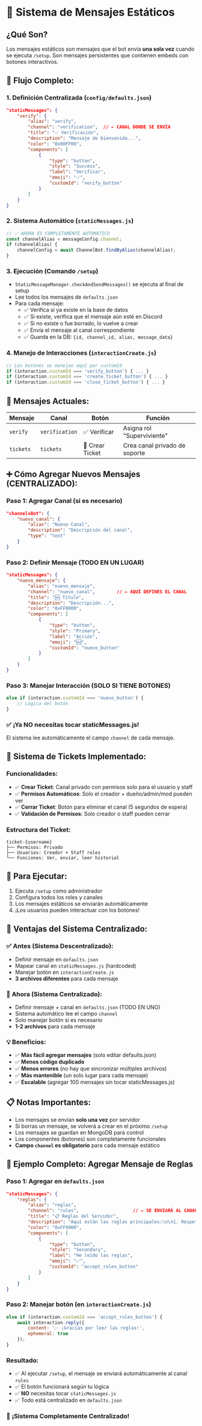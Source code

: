 # 📝 Sistema de Mensajes Estáticos

## ¿Qué Son?
Los mensajes estáticos son mensajes que el bot envía **una sola vez** cuando se ejecuta `/setup`. Son mensajes persistentes que contienen embeds con botones interactivos.

## 🔄 **Flujo Completo:**

### 1. **Definición Centralizada** (`config/defaults.json`)
```json
"staticMessages": {
    "verify": {
        "alias": "verify",
        "channel": "verification",  // ← CANAL DONDE SE ENVÍA
        "title": "✅ Verificación",
        "description": "Mensaje de bienvenida...",
        "color": "0x00FF00",
        "components": [
            {
                "type": "button",
                "style": "Success",
                "label": "Verificar",
                "emoji": "✅",
                "customId": "verify_button"
            }
        ]
    }
}
```

### 2. **Sistema Automático** (`staticMessages.js`)
```javascript
// ✅ AHORA ES COMPLETAMENTE AUTOMÁTICO
const channelAlias = messageConfig.channel;
if (channelAlias) {
    channelConfig = await ChannelBot.findByAlias(channelAlias);
}
```

### 3. **Ejecución** (Comando `/setup`)
- `StaticMessageManager.checkAndSendMessages()` se ejecuta al final de setup
- Lee todos los mensajes de `defaults.json`
- Para cada mensaje:
  - ✅ Verifica si ya existe en la base de datos
  - ✅ Si existe, verifica que el mensaje aún esté en Discord
  - ✅ Si no existe o fue borrado, lo vuelve a crear
  - ✅ Envía el mensaje al canal correspondiente
  - ✅ Guarda en la DB: `{id, channel_id, alias, message_data}`

### 4. **Manejo de Interacciones** (`interactionCreate.js`)
```javascript
// Los botones se manejan aquí por customId
if (interaction.customId === 'verify_button') { ... }
if (interaction.customId === 'create_ticket_button') { ... }
if (interaction.customId === 'close_ticket_button') { ... }
```

## 🎫 **Mensajes Actuales:**

| Mensaje | Canal | Botón | Función |
|---------|-------|-------|---------|
| `verify` | `verification` | ✅ Verificar | Asigna rol "Superviviente" |
| `tickets` | `tickets` | 🎫 Crear Ticket | Crea canal privado de soporte |

## ➕ **Cómo Agregar Nuevos Mensajes (CENTRALIZADO):**

### Paso 1: Agregar Canal (si es necesario)
```json
"channelsBot": {
    "nuevo_canal": {
        "alias": "Nuevo Canal",
        "description": "Descripción del canal",
        "type": "text"
    }
}
```

### Paso 2: Definir Mensaje (TODO EN UN LUGAR)
```json
"staticMessages": {
    "nuevo_mensaje": {
        "alias": "nuevo_mensaje",
        "channel": "nuevo_canal",        // ← AQUÍ DEFINES EL CANAL
        "title": "🆕 Título",
        "description": "Descripción...",
        "color": "0xFF0000",
        "components": [
            {
                "type": "button",
                "style": "Primary",
                "label": "Acción",
                "emoji": "🆕",
                "customId": "nuevo_button"
            }
        ]
    }
}
```

### Paso 3: Manejar Interacción (SOLO SI TIENE BOTONES)
```javascript
else if (interaction.customId === 'nuevo_button') {
    // Lógica del botón
}
```

### ✅ **¡Ya NO necesitas tocar staticMessages.js!** 
El sistema lee automáticamente el campo `channel` de cada mensaje.

## 🔧 **Sistema de Tickets Implementado:**

### Funcionalidades:
- ✅ **Crear Ticket**: Canal privado con permisos solo para el usuario y staff
- ✅ **Permisos Automáticos**: Solo el creador + dueño/admin/mod pueden ver
- ✅ **Cerrar Ticket**: Botón para eliminar el canal (5 segundos de espera)
- ✅ **Validación de Permisos**: Solo creador o staff pueden cerrar

### Estructura del Ticket:
```
ticket-{username}
├── Permisos: Privado
├── Usuarios: Creador + Staff roles
└── Funciones: Ver, enviar, leer historial
```

## 🚀 **Para Ejecutar:**
1. Ejecuta `/setup` como administrador
2. Configura todos los roles y canales
3. Los mensajes estáticos se enviarán automáticamente
4. ¡Los usuarios pueden interactuar con los botones!

## 🎯 **Ventajas del Sistema Centralizado:**

### ✅ **Antes (Sistema Descentralizado):**
- Definir mensaje en `defaults.json`
- Mapear canal en `staticMessages.js` (hardcoded)
- Manejar botón en `interactionCreate.js`
- **3 archivos diferentes** para cada mensaje

### 🚀 **Ahora (Sistema Centralizado):**
- Definir mensaje + canal en `defaults.json` (TODO EN UNO)
- Sistema automático lee el campo `channel`
- Solo manejar botón si es necesario
- **1-2 archivos** para cada mensaje

### 💡 **Beneficios:**
- ✅ **Más fácil agregar mensajes** (solo editar defaults.json)
- ✅ **Menos código duplicado**
- ✅ **Menos errores** (no hay que sincronizar múltiples archivos)
- ✅ **Más mantenible** (un solo lugar para cada mensaje)
- ✅ **Escalable** (agregar 100 mensajes sin tocar staticMessages.js)

## 📋 **Notas Importantes:**
- Los mensajes se envían **solo una vez** por servidor
- Si borras un mensaje, se volverá a crear en el próximo `/setup`
- Los mensajes se guardan en MongoDB para control
- Los componentes (botones) son completamente funcionales
- **Campo `channel` es obligatorio** para cada mensaje estático

## 🧪 **Ejemplo Completo: Agregar Mensaje de Reglas**

### Paso 1: Agregar en `defaults.json`
```json
"staticMessages": {  
    "reglas": {
        "alias": "reglas",
        "channel": "rules",                    // ← SE ENVIARÁ AL CANAL 'rules'
        "title": "📋 Reglas del Servidor",
        "description": "Aquí están las reglas principales:\n\n1. Respeta a todos\n2. No spam\n3. Sé amable",
        "color": "0xFF9900",
        "components": [
            {
                "type": "button",
                "style": "Secondary", 
                "label": "He leído las reglas",
                "emoji": "✅",
                "customId": "accept_rules_button"
            }
        ]
    }
}
```

### Paso 2: Manejar botón (en `interactionCreate.js`)
```javascript
else if (interaction.customId === 'accept_rules_button') {
    await interaction.reply({ 
        content: '✅ ¡Gracias por leer las reglas!', 
        ephemeral: true 
    });
}
```

### Resultado:
- ✅ Al ejecutar `/setup`, el mensaje se enviará automáticamente al canal `rules`
- ✅ El botón funcionará según tu lógica
- ✅ **NO** necesitas tocar `staticMessages.js`
- ✅ Todo está centralizado en `defaults.json`

### 🎉 **¡Sistema Completamente Centralizado!** 